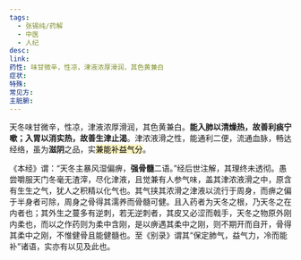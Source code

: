 ```yaml
---
tags:
  - 张锡纯/药解
  - 中医
  - 人纪
desc: 
link: 
药性: 味甘微辛，性凉，津液浓厚滑润，其色黄兼白
症状: 
特殊: 
常见方: 
主脏腑:
---
```


天冬味甘微辛，性凉，津液浓厚滑润，其色黄兼白。**能入肺以清燥热，故善利痰宁嗽；入胃以消实热，故善生津止渴**。津浓液滑之性，能通利二便，流通血脉，畅达经络，虽为**滋阴**之品，实<mark style="background: #FFF3A3A6;">兼能补益气分</mark>。

《本经》谓：“天冬主暴风湿偏痹，**强骨髓**二语。”经后世注解，其理终未透彻。愚尝嚼服天门冬毫无渣滓，尽化津液，且觉兼有人参气味，盖其津浓液滑之中，原含有生生之气，犹人之积精以化气也。其气挟其浓滑之津液以流行于周身，而痹之偏于半身者可除，周身之骨得其濡养而骨髓可健。且入药者为天冬之根，乃天冬之在内者也；其外生之蔓多有逆刺，若无逆刺者，其皮又必涩而戟手，天冬之物原外刚内柔也，而以之作药则为柔中含刚，是以痹遇其柔中之刚，则不期开而自开，骨得其柔中之刚，不惟健骨且能健髓也。至《别录》谓其“保定肺气，益气力，冷而能补”诸语，实亦有以见及此也。


















